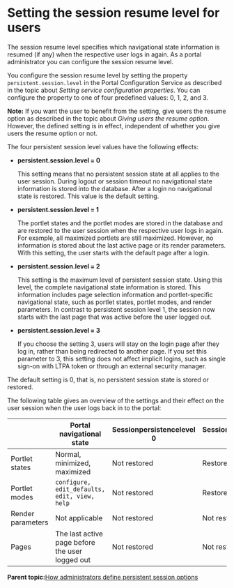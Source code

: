 # Setting the session resume level for users 

The session resume level specifies which navigational state information is resumed \(if any\) when the respective user logs in again. As a portal administrator you can configure the session resume level.

You configure the session resume level by setting the property `persistent.session.level` in the Portal Configuration Service as described in the topic about *Setting service configuration properties*. You can configure the property to one of four predefined values: 0, 1, 2, and 3.

**Note:** If you want the user to benefit from the setting, give users the resume option as described in the topic about *Giving users the resume option*. However, the defined setting is in effect, independent of whether you give users the resume option or not.

The four persistent session level values have the following effects:

-   **persistent.session.level = 0**

    This setting means that no persistent session state at all applies to the user session. During logout or session timeout no navigational state information is stored into the database. After a login no navigational state is restored. This value is the default setting.

-   **persistent.session.level = 1**

    The portlet states and the portlet modes are stored in the database and are restored to the user session when the respective user logs in again. For example, all maximized portlets are still maximized. However, no information is stored about the last active page or its render parameters. With this setting, the user starts with the default page after a login.

-   **persistent.session.level = 2**

    This setting is the maximum level of persistent session state. Using this level, the complete navigational state information is stored. This information includes page selection information and portlet-specific navigational state, such as portlet states, portlet modes, and render parameters. In contrast to persistent session level 1, the session now starts with the last page that was active before the user logged out.

-   **persistent.session.level = 3**

    If you choose the setting 3, users will stay on the login page after they log in, rather than being redirected to another page. If you set this parameter to 3, this setting does not affect implicit logins, such as single sign-on with LTPA token or through an external security manager.


The default setting is 0, that is, no persistent session state is stored or restored.

The following table gives an overview of the settings and their effect on the user session when the user logs back in to the portal:

| |Portal navigational state|Sessionpersistencelevel 0|Sessionpersistencelevel 1|Sessionpersistencelevel 2|Sessionpersistencelevel 3|
|--|-------------------------|-------------------------|-------------------------|-------------------------|-------------------------|
|Portlet states|Normal, minimized, maximized|Not restored|Restored|Restored|Not restored|
|Portlet modes|`configure, edit_defaults, edit, view, help`|Not restored|Restored|Restored|Not restored|
|Render parameters|Not applicable|Not restored|Not restored|Restored|Not restored|
|Pages|The last active page before the user logged out|Not restored|Not restored|Restored|Not restored|

**Parent topic:**[How administrators define persistent session options ](../admin-system/adcfgpss_adm_define.md)

